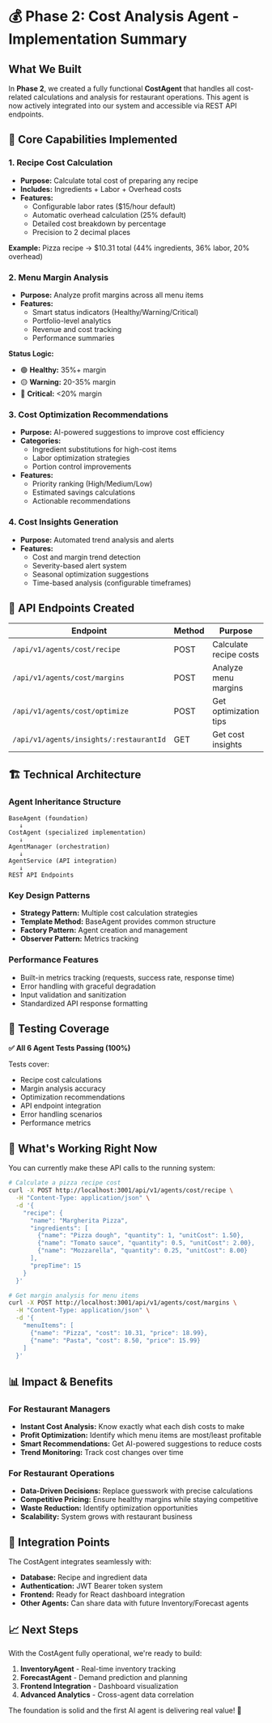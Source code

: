# 💰 Phase 2: Cost Analysis Agent - Implementation Summary

## What We Built

In **Phase 2**, we created a fully functional **CostAgent** that handles all cost-related calculations and analysis for restaurant operations. This agent is now actively integrated into our system and accessible via REST API endpoints.

## 🎯 Core Capabilities Implemented

### 1. **Recipe Cost Calculation** 
- **Purpose:** Calculate total cost of preparing any recipe
- **Includes:** Ingredients + Labor + Overhead costs
- **Features:** 
  - Configurable labor rates ($15/hour default)
  - Automatic overhead calculation (25% default)
  - Detailed cost breakdown by percentage
  - Precision to 2 decimal places

**Example:** Pizza recipe → $10.31 total (44% ingredients, 36% labor, 20% overhead)

### 2. **Menu Margin Analysis**
- **Purpose:** Analyze profit margins across all menu items
- **Features:**
  - Smart status indicators (Healthy/Warning/Critical)
  - Portfolio-level analytics 
  - Revenue and cost tracking
  - Performance summaries

**Status Logic:**
- 🟢 **Healthy:** 35%+ margin
- 🟡 **Warning:** 20-35% margin  
- 🔴 **Critical:** <20% margin

### 3. **Cost Optimization Recommendations**
- **Purpose:** AI-powered suggestions to improve cost efficiency
- **Categories:**
  - Ingredient substitutions for high-cost items
  - Labor optimization strategies
  - Portion control improvements
- **Features:**
  - Priority ranking (High/Medium/Low)
  - Estimated savings calculations
  - Actionable recommendations

### 4. **Cost Insights Generation**
- **Purpose:** Automated trend analysis and alerts
- **Features:**
  - Cost and margin trend detection
  - Severity-based alert system
  - Seasonal optimization suggestions
  - Time-based analysis (configurable timeframes)

## 🔌 API Endpoints Created

| Endpoint | Method | Purpose |
|----------|--------|---------|
| `/api/v1/agents/cost/recipe` | POST | Calculate recipe costs |
| `/api/v1/agents/cost/margins` | POST | Analyze menu margins |
| `/api/v1/agents/cost/optimize` | POST | Get optimization tips |
| `/api/v1/agents/insights/:restaurantId` | GET | Get cost insights |

## 🏗️ Technical Architecture

### Agent Inheritance Structure
```
BaseAgent (foundation)
   ↓
CostAgent (specialized implementation)
   ↓
AgentManager (orchestration)
   ↓
AgentService (API integration)
   ↓
REST API Endpoints
```

### Key Design Patterns
- **Strategy Pattern:** Multiple cost calculation strategies
- **Template Method:** BaseAgent provides common structure
- **Factory Pattern:** Agent creation and management
- **Observer Pattern:** Metrics tracking

### Performance Features
- Built-in metrics tracking (requests, success rate, response time)
- Error handling with graceful degradation
- Input validation and sanitization
- Standardized API response formatting

## 🧪 Testing Coverage

**✅ All 6 Agent Tests Passing (100%)**

Tests cover:
- Recipe cost calculations
- Margin analysis accuracy
- Optimization recommendations
- API endpoint integration
- Error handling scenarios
- Performance metrics

## 🚀 What's Working Right Now

You can currently make these API calls to the running system:

```bash
# Calculate a pizza recipe cost
curl -X POST http://localhost:3001/api/v1/agents/cost/recipe \
  -H "Content-Type: application/json" \
  -d '{
    "recipe": {
      "name": "Margherita Pizza",
      "ingredients": [
        {"name": "Pizza dough", "quantity": 1, "unitCost": 1.50},
        {"name": "Tomato sauce", "quantity": 0.5, "unitCost": 2.00},
        {"name": "Mozzarella", "quantity": 0.25, "unitCost": 8.00}
      ],
      "prepTime": 15
    }
  }'

# Get margin analysis for menu items  
curl -X POST http://localhost:3001/api/v1/agents/cost/margins \
  -H "Content-Type: application/json" \
  -d '{
    "menuItems": [
      {"name": "Pizza", "cost": 10.31, "price": 18.99},
      {"name": "Pasta", "cost": 8.50, "price": 15.99}
    ]
  }'
```

## 📊 Impact & Benefits

### For Restaurant Managers
- **Instant Cost Analysis:** Know exactly what each dish costs to make
- **Profit Optimization:** Identify which menu items are most/least profitable  
- **Smart Recommendations:** Get AI-powered suggestions to reduce costs
- **Trend Monitoring:** Track cost changes over time

### For Restaurant Operations
- **Data-Driven Decisions:** Replace guesswork with precise calculations
- **Competitive Pricing:** Ensure healthy margins while staying competitive
- **Waste Reduction:** Identify optimization opportunities
- **Scalability:** System grows with restaurant business

## 🔄 Integration Points

The CostAgent integrates seamlessly with:
- **Database:** Recipe and ingredient data
- **Authentication:** JWT Bearer token system
- **Frontend:** Ready for React dashboard integration
- **Other Agents:** Can share data with future Inventory/Forecast agents

## 📈 Next Steps

With the CostAgent fully operational, we're ready to build:
1. **InventoryAgent** - Real-time inventory tracking
2. **ForecastAgent** - Demand prediction and planning
3. **Frontend Integration** - Dashboard visualization
4. **Advanced Analytics** - Cross-agent data correlation

The foundation is solid and the first AI agent is delivering real value! 🎉

